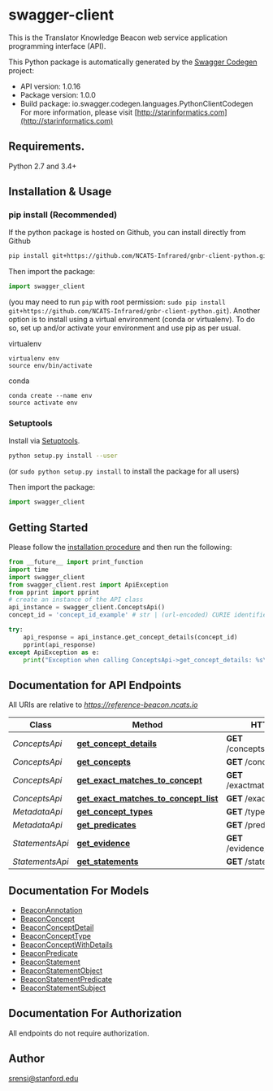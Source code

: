 # swagger-client
This is the Translator Knowledge Beacon web service application programming interface (API). 

This Python package is automatically generated by the [Swagger Codegen](https://github.com/swagger-api/swagger-codegen) project:

- API version: 1.0.16
- Package version: 1.0.0
- Build package: io.swagger.codegen.languages.PythonClientCodegen
For more information, please visit [http://starinformatics.com](http://starinformatics.com)

## Requirements.

Python 2.7 and 3.4+

## Installation & Usage
### pip install (Recommended)

If the python package is hosted on Github, you can install directly from Github

```sh
pip install git+https://github.com/NCATS-Infrared/gnbr-client-python.git
```

Then import the package:
```python
import swagger_client 
```

(you may need to run `pip` with root permission: `sudo pip install git+https://github.com/NCATS-Infrared/gnbr-client-python.git`). Another option is to install using a virtual environment (conda or virtualenv). To do so, set up and/or activate your environment and use pip as per usual.

virtualenv
```
virtualenv env
source env/bin/activate
```
conda
```
conda create --name env
source activate env
```


### Setuptools

Install via [Setuptools](http://pypi.python.org/pypi/setuptools).

```sh
python setup.py install --user
```
(or `sudo python setup.py install` to install the package for all users)

Then import the package:
```python
import swagger_client
```

## Getting Started

Please follow the [installation procedure](#installation--usage) and then run the following:

```python
from __future__ import print_function
import time
import swagger_client
from swagger_client.rest import ApiException
from pprint import pprint
# create an instance of the API class
api_instance = swagger_client.ConceptsApi()
concept_id = 'concept_id_example' # str | (url-encoded) CURIE identifier of concept of interest

try:
    api_response = api_instance.get_concept_details(concept_id)
    pprint(api_response)
except ApiException as e:
    print("Exception when calling ConceptsApi->get_concept_details: %s\n" % e)

```

## Documentation for API Endpoints

All URIs are relative to *https://reference-beacon.ncats.io*

Class | Method | HTTP request | Description
------------ | ------------- | ------------- | -------------
*ConceptsApi* | [**get_concept_details**](docs/ConceptsApi.md#get_concept_details) | **GET** /concepts/{conceptId} | 
*ConceptsApi* | [**get_concepts**](docs/ConceptsApi.md#get_concepts) | **GET** /concepts | 
*ConceptsApi* | [**get_exact_matches_to_concept**](docs/ConceptsApi.md#get_exact_matches_to_concept) | **GET** /exactmatches/{conceptId} | 
*ConceptsApi* | [**get_exact_matches_to_concept_list**](docs/ConceptsApi.md#get_exact_matches_to_concept_list) | **GET** /exactmatches | 
*MetadataApi* | [**get_concept_types**](docs/MetadataApi.md#get_concept_types) | **GET** /types | 
*MetadataApi* | [**get_predicates**](docs/MetadataApi.md#get_predicates) | **GET** /predicates | 
*StatementsApi* | [**get_evidence**](docs/StatementsApi.md#get_evidence) | **GET** /evidence/{statementId} | 
*StatementsApi* | [**get_statements**](docs/StatementsApi.md#get_statements) | **GET** /statements | 


## Documentation For Models

 - [BeaconAnnotation](docs/BeaconAnnotation.md)
 - [BeaconConcept](docs/BeaconConcept.md)
 - [BeaconConceptDetail](docs/BeaconConceptDetail.md)
 - [BeaconConceptType](docs/BeaconConceptType.md)
 - [BeaconConceptWithDetails](docs/BeaconConceptWithDetails.md)
 - [BeaconPredicate](docs/BeaconPredicate.md)
 - [BeaconStatement](docs/BeaconStatement.md)
 - [BeaconStatementObject](docs/BeaconStatementObject.md)
 - [BeaconStatementPredicate](docs/BeaconStatementPredicate.md)
 - [BeaconStatementSubject](docs/BeaconStatementSubject.md)


## Documentation For Authorization

 All endpoints do not require authorization.


## Author

srensi@stanford.edu

